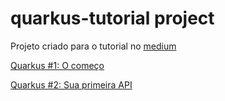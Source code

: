 # quarkus-tutorial project

Projeto criado para o tutorial no [medium](https://rapha-rossi.medium.com/)

[Quarkus #1: O começo](https://rapha-rossi.medium.com/quarkus-1-o-come%C3%A7o-eace76885037)

[Quarkus #2: Sua primeira API](https://rapha-rossi.medium.com/quarkus-2-sua-primeira-api-98fd101696a7)
